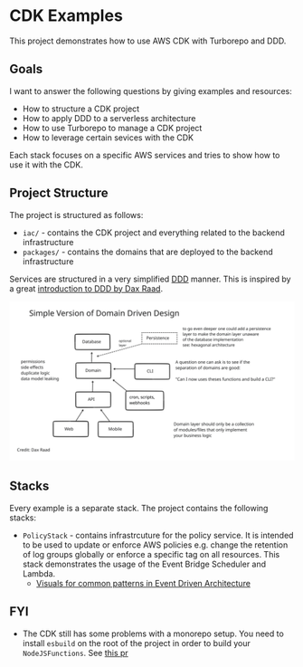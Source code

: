 # CDK Examples

This project demonstrates how to use AWS CDK with Turborepo and DDD.

## Goals
I want to answer the following questions by giving examples and resources:
- How to structure a CDK project
- How to apply DDD to a serverless architecture
- How to use Turborepo to manage a CDK project
- How to leverage certain sevices with the CDK

Each stack focuses on a specific AWS services and tries to show how to use it with the CDK.


## Project Structure

The project is structured as follows:

- `iac/` - contains the CDK project and everything related to the backend infrastructure
- `packages/` - contains the domains that are deployed to the backend infrastructure

Services are structured in a very simplified [DDD](https://en.wikipedia.org/wiki/Domain-driven_design) manner. This is inspired by a great [introduction to DDD by Dax Raad](https://www.youtube.com/watch?v=MC_dS5G1jqw).

![test](./assets/ddd.svg)

## Stacks

Every example is a separate stack.
The project contains the following stacks:

- `PolicyStack` - contains infrastrcuture for the policy service. It is intended to be used to update or enforce AWS policies e.g. change the retention of log groups globally or enforce a specific tag on all resources. This stack demonstrates the usage of the Event Bridge Scheduler and Lambda.
    -  [Visuals for common patterns in Event Driven Architecture](https://serverlessland.com/event-driven-architecture/visuals)

## FYI

- The CDK still has some problems with a monorepo setup. You need to install `esbuild` on the root of the project in order to build your `NodeJSFunctions`. See [this pr](https://github.com/aws/aws-cdk/pull/18216/files)